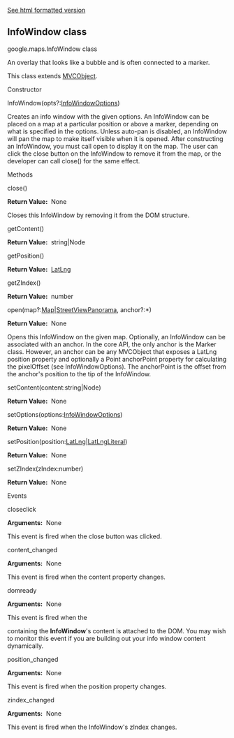 [See html formatted version](https://huasofoundries.github.io/google-maps-documentation/InfoWindow.html)


InfoWindow class
----------------

google.maps.InfoWindow class

An overlay that looks like a bubble and is often connected to a marker.

This class extends [MVCObject](https://github.com/amenadiel/google-maps-documentation/blob/master/docs/MVCObject.md).

Constructor

InfoWindow(opts?:[InfoWindowOptions](https://github.com/amenadiel/google-maps-documentation/blob/master/docs/InfoWindowOptions.md))

Creates an info window with the given options. An InfoWindow can be placed on a map at a particular position or above a marker, depending on what is specified in the options. Unless auto-pan is disabled, an InfoWindow will pan the map to make itself visible when it is opened. After constructing an InfoWindow, you must call open to display it on the map. The user can click the close button on the InfoWindow to remove it from the map, or the developer can call close() for the same effect.

Methods

close()

**Return Value:**  None

Closes this InfoWindow by removing it from the DOM structure.

getContent()

**Return Value:**  string|Node

getPosition()

**Return Value:**  [LatLng](https://github.com/amenadiel/google-maps-documentation/blob/master/docs/LatLng.md)

getZIndex()

**Return Value:**  number

open(map?:[Map](https://github.com/amenadiel/google-maps-documentation/blob/master/docs/Map.md)|[StreetViewPanorama](https://github.com/amenadiel/google-maps-documentation/blob/master/docs/StreetViewPanorama.md), anchor?:\*)

**Return Value:**  None

Opens this InfoWindow on the given map. Optionally, an InfoWindow can be associated with an anchor. In the core API, the only anchor is the Marker class. However, an anchor can be any MVCObject that exposes a LatLng position property and optionally a Point anchorPoint property for calculating the pixelOffset (see InfoWindowOptions). The anchorPoint is the offset from the anchor's position to the tip of the InfoWindow.

setContent(content:string|Node)

**Return Value:**  None

setOptions(options:[InfoWindowOptions](https://github.com/amenadiel/google-maps-documentation/blob/master/docs/InfoWindowOptions.md))

**Return Value:**  None

setPosition(position:[LatLng](https://github.com/amenadiel/google-maps-documentation/blob/master/docs/LatLng.md)|[LatLngLiteral](https://github.com/amenadiel/google-maps-documentation/blob/master/docs/LatLngLiteral.md))

**Return Value:**  None

setZIndex(zIndex:number)

**Return Value:**  None

Events

closeclick

**Arguments:**  None

This event is fired when the close button was clicked.

content\_changed

**Arguments:**  None

This event is fired when the content property changes.

domready

**Arguments:**  None

This event is fired when the <div> containing the **InfoWindow**'s content is attached to the DOM. You may wish to monitor this event if you are building out your info window content dynamically.

position\_changed

**Arguments:**  None

This event is fired when the position property changes.

zindex\_changed

**Arguments:**  None

This event is fired when the InfoWindow's zIndex changes.